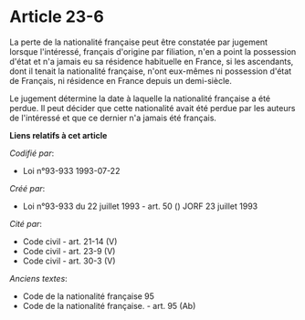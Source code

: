 # Article 23-6

La perte de la nationalité française peut être constatée par jugement lorsque l'intéressé, français d'origine par filiation,
n'en a point la possession d'état et n'a jamais eu sa résidence habituelle en France, si les ascendants, dont il tenait la
nationalité française, n'ont eux-mêmes ni possession d'état de Français, ni résidence en France depuis un demi-siècle.

Le jugement détermine la date à laquelle la nationalité française a été perdue. Il peut décider que cette nationalité avait
été perdue par les auteurs de l'intéressé et que ce dernier n'a jamais été français.

**Liens relatifs à cet article**

_Codifié par_:

  - Loi n°93-933 1993-07-22

_Créé par_:

  - Loi n°93-933 du 22 juillet 1993 - art. 50 () JORF 23 juillet 1993

_Cité par_:

  - Code civil - art. 21-14 (V)
  - Code civil - art. 23-9 (V)
  - Code civil - art. 30-3 (V)

_Anciens textes_:

  - Code de la nationalité française 95
  - Code de la nationalité française. - art. 95 (Ab)

